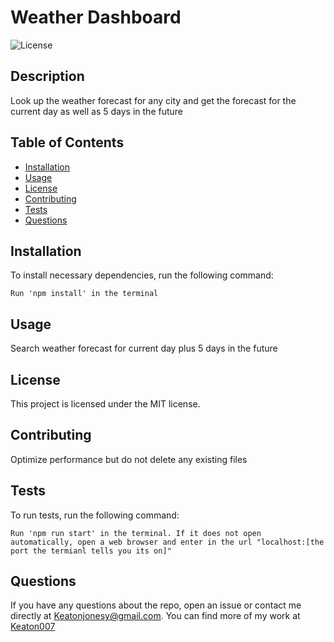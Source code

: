 # Weather Dashboard

  ![License](https://img.shields.io/badge/license-MIT-blue.svg)

  ## Description
  Look up the weather forecast for any city and get the forecast for the current day as well as 5 days in the future

  ## Table of Contents
  * [Installation](#installation)
  * [Usage](#usage)
  * [License](#license)
  * [Contributing](#contributing)
  * [Tests](#tests)
  * [Questions](#questions)
  
  ## Installation
  To install necessary dependencies, run the following command:
  ```
  Run 'npm install' in the terminal
  ```

  ## Usage
  Search weather forecast for current day plus 5 days in the future

  ## License
  This project is licensed under the MIT license.

  ## Contributing
  Optimize performance but do not delete any existing files

  ## Tests
  To run tests, run the following command:
  ```
  Run 'npm run start' in the terminal. If it does not open automatically, open a web browser and enter in the url "localhost:[the port the termianl tells you its on]"
  ```

  ## Questions
  If you have any questions about the repo, open an issue or contact me directly at [Keatonjonesy@gmail.com](mailto:Keatonjonesy@gmail.com). You can find more of my work at [Keaton007](https://github.com/Keaton007)

